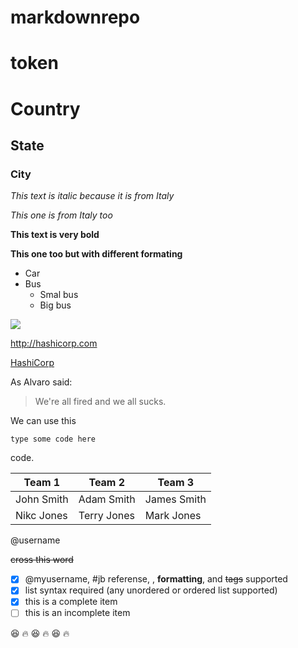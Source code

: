 # markdownrepo

# token


# Country
## State
### City


*This text is italic because it is from Italy*

_This one is from Italy too_

**This text is very bold**

__This one too but with different formating__

* Car
* Bus
  * Smal bus
  * Big bus
  
![](https://res.cloudinary.com/sagacity/image/upload/c_crop,h_2832,w_4256,x_0,y_0/c_limit,f_auto,fl_lossy,q_80,w_1080/shutterstock_147330278_axratp.jpg)


http://hashicorp.com

[HashiCorp](http://hashicorp.com)

As Alvaro said:

> We're all fired
> and we all sucks.

We can use this

`type some code here` 

code.


Team 1 | Team 2 | Team 3
-------|--------|-------
John Smith|Adam Smith|James Smith
Nikc Jones|Terry Jones|Mark Jones

@username

~~cross this word~~

- [x] @myusername, #jb referense, [](), **formatting**, and <del>tags</del> supported
- [x] list syntax required (any unordered or ordered list supported)
- [x] this is a complete item
- [ ] this is an incomplete item

:laughing: :fire: :laughing: :fire: :laughing: :fire:
